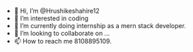 - 👋 Hi, I’m @Hrushikeshahire12
- 👀 I’m interested in coding
- 🌱 I’m currently doing internship as a mern stack developer.
- 💞️ I’m looking to collaborate on ...
- 📫 How to reach me 8108895109.

<!---
Hrushikeshahire12/Hrushikeshahire12 is a ✨ special ✨ repository because its `README.md` (this file) appears on your GitHub profile.
You can click the Preview link to take a look at your changes.
--->
